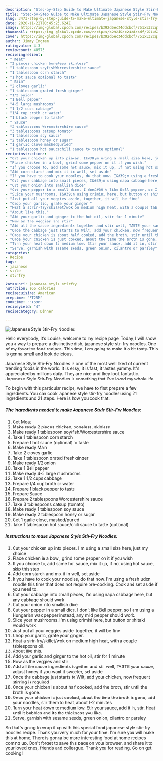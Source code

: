 ```yaml
---
description: "Step-by-Step Guide to Make Ultimate Japanese Style Stir-Fry Noodles"
title: "Step-by-Step Guide to Make Ultimate Japanese Style Stir-Fry Noodles"
slug: 3473-step-by-step-guide-to-make-ultimate-japanese-style-stir-fry-noodles
date: 2020-11-22T10:45:25.624Z
image: https://img-global.cpcdn.com/recipes/b292d5ec24ddcbdf/751x532cq70/japanese-style-stir-fry-noodles-recipe-main-photo.jpg
thumbnail: https://img-global.cpcdn.com/recipes/b292d5ec24ddcbdf/751x532cq70/japanese-style-stir-fry-noodles-recipe-main-photo.jpg
cover: https://img-global.cpcdn.com/recipes/b292d5ec24ddcbdf/751x532cq70/japanese-style-stir-fry-noodles-recipe-main-photo.jpg
author: Jimmy Ingram
ratingvalue: 4.3
reviewcount: 48575
recipeingredient:
- " Meat"
- "2 pieces chicken boneless skinless"
- "1 tablespoon soyfishWorcestershire sauce"
- "1 tablespoon corn starch"
- "1 hot sauce optional to taste"
- " Main"
- "2 cloves garlic"
- "1 tablespoon grated fresh ginger"
- "1/2 onion"
- "1 Bell pepper"
- "4-5 large mushrooms"
- "1 1/2 cups cabbage"
- "1/4 cup broth or water"
- "1 black pepper to taste"
- " Sauce"
- "2 tablespoons Worcestershire sauce"
- "3 tablespoons catsup tomato"
- "1 tablespoon soy sauce"
- "2 tablespoon honey or sugar"
- "1 garlic clove mashedpuried"
- "1 tablespoon hot saucechili sauce to taste optional"
recipeinstructions:
- "Cut your chicken up into pieces. I&#39;m using a small size here, just my choice"
- "Place chicken in a bowl, grind some pepper on it if you wish."
- "If you choose to, add some hot sauce, mix it up, if not using hot sauce, skip this step"
- "Add corn starch and mix it in well, set aside"
- "If you have to cook your noodles, do that now. I&#39;m using a fresh udon noodle this time that does not require pre-cooking. Cook and set aside if you need to."
- "Cut your cabbage into small pieces, I&#39;m using napa cabbage here, but any cabbage should work"
- "Cut your onion into smallish dice"
- "Cut your pepper in a small dice. I don&#39;t like Bell pepper, so I am using a Hungarian wax pepper instead, any mild pepper should work."
- "Slice your mushrooms. I&#39;m using crimini here, but button or shitaki would work"
- "Just put all your veggies aside, together, it will be fine"
- "Chop your garlic, grate your ginger."
- "Heat a strir-fry/skillet/wok on medium high heat, with a couple tablespoons oil."
- "About like this."
- "Add your garlic and ginger to the hot oil, stir for 1 minute"
- "Now as the veggies and stir"
- "Add all the sauce ingredients together and stir well, TASTE your sauce, adjust honey if you want it sweeter, set aside"
- "Once the cabbage just starts to Wilt, add your chicken, now frequent stirring is required"
- "Once your chicken is about half cooked, add the broth, stir until the broth is gone."
- "Once your chicken is just cooked, about the time the broth is gone, add your noodles, stir them to heat, about 1-2 minutes"
- "Turn your heat down to medium low. Stir your sauce, add it in, stir. Heat until it bubbles and its the thickness you like."
- "Serve, garnish with sesame seeds, green onion, cilantro or parsley"
categories:
- Recipe
tags:
- japanese
- style
- stirfry

katakunci: japanese style stirfry 
nutrition: 266 calories
recipecuisine: American
preptime: "PT25M"
cooktime: "PT39M"
recipeyield: "4"
recipecategory: Dinner

---
```



![Japanese Style Stir-Fry Noodles](https://img-global.cpcdn.com/recipes/b292d5ec24ddcbdf/751x532cq70/japanese-style-stir-fry-noodles-recipe-main-photo.jpg)

Hello everybody, it's Louise, welcome to my recipe page. Today, I will show you a way to prepare a distinctive dish, japanese style stir-fry noodles. One of my favorites food recipes. This time, I am going to make it a bit tasty. This is gonna smell and look delicious.

Japanese Style Stir-Fry Noodles is one of the most well liked of current trending foods in the world. It is easy, it is fast, it tastes yummy. It's appreciated by millions daily. They are nice and they look fantastic. Japanese Style Stir-Fry Noodles is something that I've loved my whole life.




To begin with this particular recipe, we have to first prepare a few ingredients. You can cook japanese style stir-fry noodles using 21 ingredients and 21 steps. Here is how you cook that.

<!--inarticleads1-->

##### The ingredients needed to make Japanese Style Stir-Fry Noodles:

1. Get  Meat
1. Make ready 2 pieces chicken, boneless, skinless
1. Make ready 1 tablespoon soy/fish/Worcestershire sauce
1. Take 1 tablespoon corn starch
1. Prepare 1 hot sauce (optional) to taste
1. Make ready  Main
1. Take 2 cloves garlic
1. Take 1 tablespoon grated fresh ginger
1. Make ready 1/2 onion
1. Take 1 Bell pepper
1. Make ready 4-5 large mushrooms
1. Take 1 1/2 cups cabbage
1. Prepare 1/4 cup broth or water
1. Prepare 1 black pepper to taste
1. Prepare  Sauce
1. Prepare 2 tablespoons Worcestershire sauce
1. Take 3 tablespoons catsup (tomato)
1. Make ready 1 tablespoon soy sauce
1. Make ready 2 tablespoon honey or sugar
1. Get 1 garlic clove, mashed/puried
1. Take 1 tablespoon hot sauce/chili sauce to taste (optional)




<!--inarticleads2-->

##### Instructions to make Japanese Style Stir-Fry Noodles:

1. Cut your chicken up into pieces. I&#39;m using a small size here, just my choice
1. Place chicken in a bowl, grind some pepper on it if you wish.
1. If you choose to, add some hot sauce, mix it up, if not using hot sauce, skip this step
1. Add corn starch and mix it in well, set aside
1. If you have to cook your noodles, do that now. I&#39;m using a fresh udon noodle this time that does not require pre-cooking. Cook and set aside if you need to.
1. Cut your cabbage into small pieces, I&#39;m using napa cabbage here, but any cabbage should work
1. Cut your onion into smallish dice
1. Cut your pepper in a small dice. I don&#39;t like Bell pepper, so I am using a Hungarian wax pepper instead, any mild pepper should work.
1. Slice your mushrooms. I&#39;m using crimini here, but button or shitaki would work
1. Just put all your veggies aside, together, it will be fine
1. Chop your garlic, grate your ginger.
1. Heat a strir-fry/skillet/wok on medium high heat, with a couple tablespoons oil.
1. About like this.
1. Add your garlic and ginger to the hot oil, stir for 1 minute
1. Now as the veggies and stir
1. Add all the sauce ingredients together and stir well, TASTE your sauce, adjust honey if you want it sweeter, set aside
1. Once the cabbage just starts to Wilt, add your chicken, now frequent stirring is required
1. Once your chicken is about half cooked, add the broth, stir until the broth is gone.
1. Once your chicken is just cooked, about the time the broth is gone, add your noodles, stir them to heat, about 1-2 minutes
1. Turn your heat down to medium low. Stir your sauce, add it in, stir. Heat until it bubbles and its the thickness you like.
1. Serve, garnish with sesame seeds, green onion, cilantro or parsley




So that's going to wrap it up with this special food japanese style stir-fry noodles recipe. Thank you very much for your time. I'm sure you will make this at home. There is gonna be more interesting food at home recipes coming up. Don't forget to save this page on your browser, and share it to your loved ones, friends and colleague. Thank you for reading. Go on get cooking!
